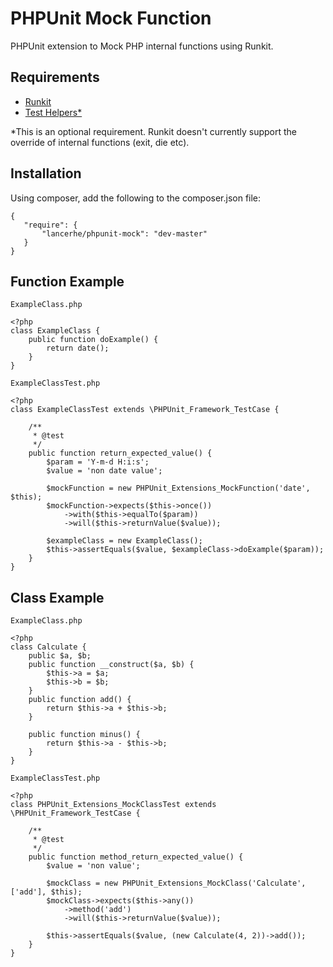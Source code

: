 PHPUnit Mock Function
=====================

PHPUnit extension to Mock PHP internal functions using Runkit.

Requirements
------------
- [Runkit](https://github.com/zenovich/runkit)
- [Test Helpers*](https://github.com/sebastianbergmann/php-test-helpers/blob/master/test_helpers.c)

*This is an optional requirement. Runkit doesn't currently support the override of internal functions (exit, die etc). 



Installation
------------

Using composer, add the following to the composer.json file:

    {
       "require": {
           "lancerhe/phpunit-mock": "dev-master"
       }
    }


Function Example
-------

`ExampleClass.php`

    <?php
    class ExampleClass {
        public function doExample() {
            return date();
        }
    }

`ExampleClassTest.php`

    <?php
    class ExampleClassTest extends \PHPUnit_Framework_TestCase {
        
        /**
         * @test
         */
        public function return_expected_value() {
            $param = 'Y-m-d H:i:s';
            $value = 'non date value';
        
            $mockFunction = new PHPUnit_Extensions_MockFunction('date', $this);
            $mockFunction->expects($this->once())
                ->with($this->equalTo($param))
                ->will($this->returnValue($value));
            
            $exampleClass = new ExampleClass();
            $this->assertEquals($value, $exampleClass->doExample($param));
        }
    }

Class Example
-------

`ExampleClass.php`

    <?php
    class Calculate {
        public $a, $b;
        public function __construct($a, $b) {
            $this->a = $a;
            $this->b = $b;
        }
        public function add() {
            return $this->a + $this->b;
        }

        public function minus() {
            return $this->a - $this->b;
        }
    }

`ExampleClassTest.php`

    <?php
    class PHPUnit_Extensions_MockClassTest extends \PHPUnit_Framework_TestCase {

        /**
         * @test
         */
        public function method_return_expected_value() {
            $value = 'non value';

            $mockClass = new PHPUnit_Extensions_MockClass('Calculate', ['add'], $this);
            $mockClass->expects($this->any())
                ->method('add')
                ->will($this->returnValue($value));

            $this->assertEquals($value, (new Calculate(4, 2))->add());
        }
    }